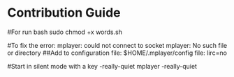 Contribution Guide
==================
#For run bash
sudo chmod +x words.sh

#To fix the error:
    mplayer: could not connect to socket
    mplayer: No such file or directory
##Add to configuration file:
$HOME/.mplayer/config file:
lirc=no

#Start in silent mode with a key -really-quiet
mplayer -really-quiet
